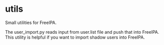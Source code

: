utils
========

Small utilities for FreeIPA.

The user_import.py reads input from user.list file and push that into FreeIPA. This utility is helpful if you want to import shadow users into FreeIPA.
